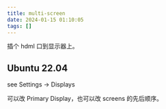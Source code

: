 ```yaml
---
title: multi-screen
date: 2024-01-15 01:10:05
tags: []
---
```

插个 hdml 口到显示器上。

## Ubuntu 22.04

see Settings -> Displays

可以改 Primary Display，也可以改 screens 的先后顺序。

